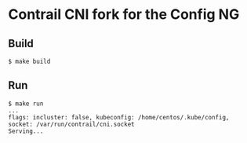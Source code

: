 # Contrail CNI fork for the Config NG

## Build

```shell
$ make build
```

## Run
```shell
$ make run
...
flags: incluster: false, kubeconfig: /home/centos/.kube/config, socket: /var/run/contrail/cni.socket
Serving...
```
